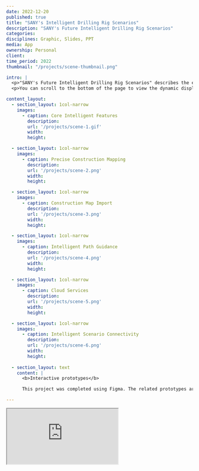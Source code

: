 ```yaml
---
date: 2022-12-20
published: true
title: "SANY's Intelligent Drilling Rig Scenarios"
description: "SANY's Future Intelligent Drilling Rig Scenarios"
categories: 
disciplines: Graphic, Slides, PPT
media: App
ownership: Personal
client:
time_period: 2022
thumbnail: "/projects/scene-thumbnail.png"

intro: |
  <p>"SANY's Future Intelligent Drilling Rig Scenarios" describes the envisioned usage of SANY's drilling rigs in the future, including various interconnected scenarios and cloud services.</p>
  <p>You can scroll to the bottom of the page to view the dynamic display (Figma prototype).</p>

content_layout:
  - section_layout: 1col-narrow
    images:
      - caption: Core Intelligent Features
        description: 
        url: '/projects/scene-1.gif'
        width: 
        height:

  - section_layout: 1col-narrow
    images:
      - caption: Precise Construction Mapping
        description: 
        url: '/projects/scene-2.png'
        width: 
        height:

  - section_layout: 1col-narrow
    images:
      - caption: Construction Map Import
        description: 
        url: '/projects/scene-3.png'
        width: 
        height:

  - section_layout: 1col-narrow
    images:
      - caption: Intelligent Path Guidance
        description: 
        url: '/projects/scene-4.png'
        width: 
        height:

  - section_layout: 1col-narrow
    images:
      - caption: Cloud Services
        description: 
        url: '/projects/scene-5.png'
        width: 
        height:

  - section_layout: 1col-narrow
    images:
      - caption: Intelligent Scenario Connectivity
        description: 
        url: '/projects/scene-6.png'
        width: 
        height:
         
  - section_layout: text
    content: |
      <b>Interactive prototypes</b>

      This project was completed using Figma. The related prototypes are attached below. Feel free to explore the prototypes to learn more about the motion details.

---
```


<div class="responsive-iframe-container">
  <iframe src="https://www.figma.com/embed?embed_host=share&url=https%3A%2F%2Fwww.figma.com%2Fproto%2Fx5kxJz2Q4bUF2SfVfEdbF3%2Fsany%3Fpage-id%3D0%253A1%26node-id%3D5-1340%26viewport%3D1274%252C641%252C0.04%26t%3Dwb9IXwzVcnu7DzK0-1%26scaling%3Dscale-down-width%26content-scaling%3Dfixed%26starting-point-node-id%3D5%253A1340" allowfullscreen="true"></iframe>
</div>